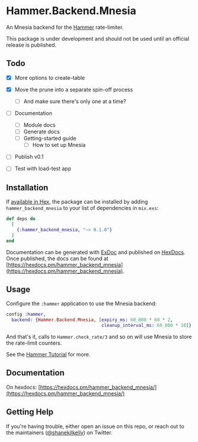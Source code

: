 # Hammer.Backend.Mnesia

An Mnesia backend for the [Hammer](https://github.com/ExHammer/hammer)
rate-limiter.

This package is under development and should not be used until an official
release is published.


## Todo

- [x] More options to create-table
- [x] Move the prune into a separate spin-off process
  - [ ] And make sure there's only one at a time?
- [ ] Documentation
  - [ ] Module docs
  - [ ] Generate docs
  - [ ] Getting-started guide
    - [ ] How to set up Mnesia
- [ ] Publish v0.1
- [ ] Test with load-test app


## Installation

If [available in Hex](https://hex.pm/docs/publish), the package can be installed
by adding `hammer_backend_mnesia` to your list of dependencies in `mix.exs`:

```elixir
def deps do
  [
    {:hammer_backend_mnesia, "~> 0.1.0"}
  ]
end
```

Documentation can be generated with
[ExDoc](https://github.com/elixir-lang/ex_doc) and published on
[HexDocs](https://hexdocs.pm). Once published, the docs can be found at
[https://hexdocs.pm/hammer_backend_mnesia](https://hexdocs.pm/hammer_backend_mnesia).



## Usage

Configure the `:hammer` application to use the Mnesia backend:

```elixir
config :hammer,
  backend: {Hammer.Backend.Mnesia, [expiry_ms: 60_000 * 60 * 2,
                                    cleanup_interval_ms: 60_000 * 10]}
```

And that's it, calls to `Hammer.check_rate/3` and so on will use Mnesia to store
the rate-limit counters.

See the [Hammer Tutorial](https://hexdocs.pm/hammer/tutorial.html) for more.

## Documentation

On hexdocs:
[https://hexdocs.pm/hammer_backend_mnesia/](https://hexdocs.pm/hammer_backend_mnesia/)


## Getting Help

If you're having trouble, either open an issue on this repo, or reach out to the
maintainers ([@shanekilkelly](https://twitter.com/shanekilkelly)) on Twitter.
